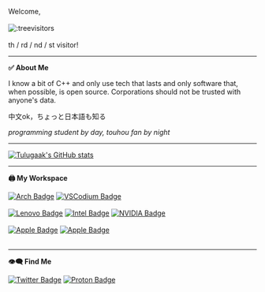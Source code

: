 Welcome,<br/><br/> ![:treevisitors](https://count.getloli.com/@treevisitors?name=treevisitors&theme=booru-touhoulat&padding=7&offset=0&align=top&scale=1&pixelated=1&darkmode=auto)<br/><br/>
th / rd / nd / st visitor!

---
**✅ About Me**

I know a bit of C++ and only use tech that lasts and only software that, when possible, is open source. Corporations should not be trusted with anyone's data.

中文ok，ちょっと日本語も知る

*programming student by day, touhou fan by night*

---

[![Tulugaak's GitHub stats](https://github-readme-stats.vercel.app/api?username=tulugaak)](https://github.com/anuraghazra/github-readme-stats)

---

**🖨️ My Workspace**

<div id="badges">
  <a href="https://archlinux.org/">
    <img src="https://img.shields.io/badge/Arch_Linux-4B4B4B?style=for-the-badge&logo=archlinux&logoColor=blue" alt="Arch Badge"/></a>
  <a href="https://vscodium.com/">
    <img src="https://img.shields.io/badge/VSCodium-4B4B4B?style=for-the-badge&logo=vscodium&logoColor=blue" alt="VSCodium Badge"/></a>
</div><br/>

<div id="badges">
  <a href="https://lenovo.com/">
    <img src="https://img.shields.io/badge/Thinkpad_P52-CF3434?style=for-the-badge&logo=lenovo&logoColor=white" alt="Lenovo Badge"/></a>
  <a href="https://intel.com/">
    <img src="https://img.shields.io/badge/i7_8750H-blue?style=for-the-badge&logo=intel&logoColor=white" alt="Intel Badge"/></a>
  <a href="https://nvidia.com/">
    <img src="https://img.shields.io/badge/Quadro_P1000-green?style=for-the-badge&logo=nvidia&logoColor=white" alt="NVIDIA Badge"/></a>
</div><br/>

<div id="badges">
  <a href="https://apple.com/">
    <img src="https://img.shields.io/badge/iPhone_SE_1st_Gen-4B4B4B?style=for-the-badge&logo=apple&logoColor=white" alt="Apple Badge"/></a>
  <a href="https://apple.com/">
    <img src="https://img.shields.io/badge/iPad_Mini_2-4B4B4B?style=for-the-badge&logo=apple&logoColor=white" alt="Apple Badge"/></a>
</div><br/>

---

**👁️‍🗨️ Find Me**

<div id="badges">
  <a href="https://x.com/tulugaak1">
    <img src="https://img.shields.io/badge/My_Xwitter-blue?style=for-the-badge&logo=x&logoColor=white" alt="Twitter Badge"/></a>
  <a href="mailto:astronaut898@proton.me">
    <img src="https://img.shields.io/badge/Email_Me-purple?style=for-the-badge&logo=protonmail&logoColor=white" alt="Proton Badge"/></a>
